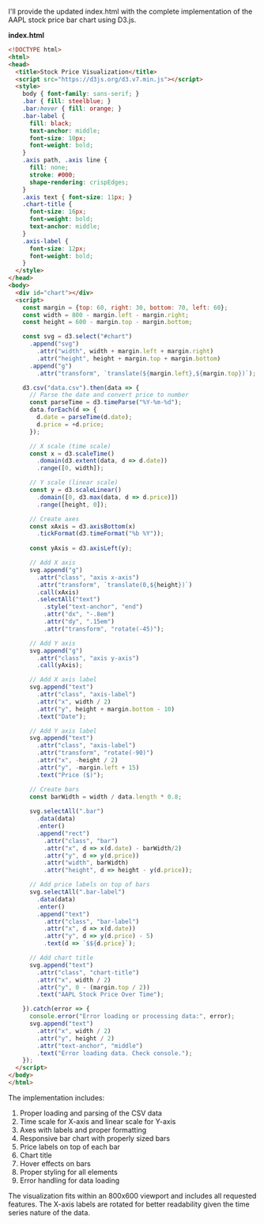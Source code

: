 I'll provide the updated index.html with the complete implementation of the AAPL stock price bar chart using D3.js.

**index.html**

```html
<!DOCTYPE html>
<html>
<head>
  <title>Stock Price Visualization</title>
  <script src="https://d3js.org/d3.v7.min.js"></script>
  <style>
    body { font-family: sans-serif; }
    .bar { fill: steelblue; }
    .bar:hover { fill: orange; }
    .bar-label { 
      fill: black; 
      text-anchor: middle; 
      font-size: 10px; 
      font-weight: bold;
    }
    .axis path, .axis line { 
      fill: none; 
      stroke: #000; 
      shape-rendering: crispEdges; 
    }
    .axis text { font-size: 11px; }
    .chart-title { 
      font-size: 16px; 
      font-weight: bold; 
      text-anchor: middle; 
    }
    .axis-label {
      font-size: 12px;
      font-weight: bold;
    }
  </style>
</head>
<body>
  <div id="chart"></div>
  <script>
    const margin = {top: 60, right: 30, bottom: 70, left: 60};
    const width = 800 - margin.left - margin.right;
    const height = 600 - margin.top - margin.bottom;

    const svg = d3.select("#chart")
      .append("svg")
        .attr("width", width + margin.left + margin.right)
        .attr("height", height + margin.top + margin.bottom)
      .append("g")
        .attr("transform", `translate(${margin.left},${margin.top})`);

    d3.csv("data.csv").then(data => {
      // Parse the date and convert price to number
      const parseTime = d3.timeParse("%Y-%m-%d");
      data.forEach(d => {
        d.date = parseTime(d.date);
        d.price = +d.price;
      });

      // X scale (time scale)
      const x = d3.scaleTime()
        .domain(d3.extent(data, d => d.date))
        .range([0, width]);

      // Y scale (linear scale)
      const y = d3.scaleLinear()
        .domain([0, d3.max(data, d => d.price)])
        .range([height, 0]);

      // Create axes
      const xAxis = d3.axisBottom(x)
        .tickFormat(d3.timeFormat("%b %Y"));
        
      const yAxis = d3.axisLeft(y);

      // Add X axis
      svg.append("g")
        .attr("class", "axis x-axis")
        .attr("transform", `translate(0,${height})`)
        .call(xAxis)
        .selectAll("text")
          .style("text-anchor", "end")
          .attr("dx", "-.8em")
          .attr("dy", ".15em")
          .attr("transform", "rotate(-45)");

      // Add Y axis
      svg.append("g")
        .attr("class", "axis y-axis")
        .call(yAxis);

      // Add X axis label
      svg.append("text")
        .attr("class", "axis-label")
        .attr("x", width / 2)
        .attr("y", height + margin.bottom - 10)
        .text("Date");

      // Add Y axis label
      svg.append("text")
        .attr("class", "axis-label")
        .attr("transform", "rotate(-90)")
        .attr("x", -height / 2)
        .attr("y", -margin.left + 15)
        .text("Price ($)");

      // Create bars
      const barWidth = width / data.length * 0.8;
      
      svg.selectAll(".bar")
        .data(data)
        .enter()
        .append("rect")
          .attr("class", "bar")
          .attr("x", d => x(d.date) - barWidth/2)
          .attr("y", d => y(d.price))
          .attr("width", barWidth)
          .attr("height", d => height - y(d.price));

      // Add price labels on top of bars
      svg.selectAll(".bar-label")
        .data(data)
        .enter()
        .append("text")
          .attr("class", "bar-label")
          .attr("x", d => x(d.date))
          .attr("y", d => y(d.price) - 5)
          .text(d => `$${d.price}`);

      // Add chart title
      svg.append("text")
        .attr("class", "chart-title")
        .attr("x", width / 2)
        .attr("y", 0 - (margin.top / 2))
        .text("AAPL Stock Price Over Time");

    }).catch(error => {
      console.error("Error loading or processing data:", error);
      svg.append("text")
        .attr("x", width / 2)
        .attr("y", height / 2)
        .attr("text-anchor", "middle")
        .text("Error loading data. Check console.");
    });
  </script>
</body>
</html>
```

The implementation includes:
1. Proper loading and parsing of the CSV data
2. Time scale for X-axis and linear scale for Y-axis
3. Axes with labels and proper formatting
4. Responsive bar chart with properly sized bars
5. Price labels on top of each bar
6. Chart title
7. Hover effects on bars
8. Proper styling for all elements
9. Error handling for data loading

The visualization fits within an 800x600 viewport and includes all requested features. The X-axis labels are rotated for better readability given the time series nature of the data.